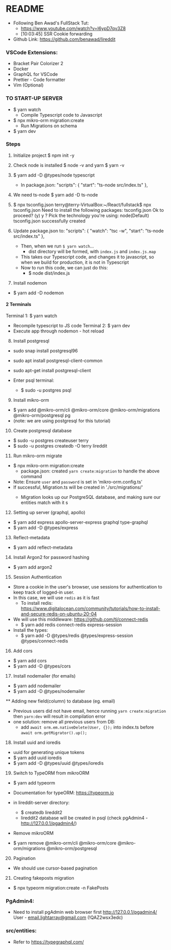 # README 
- Following Ben Awad's FullStack Tut:
  - https://www.youtube.com/watch?v=I6ypD7qv3Z8
  - [10:03:45] SSR Cookie forwarding
- Github Link: https://github.com/benawad/lireddit


### VSCode Extensions:
- Bracket Pair Colorizer 2
- Docker
- GraphQL for VSCode
- Prettier - Code formatter
- Vim (Optional)

### TO START-UP SERVER
- $ yarn watch
  - Compile Typescript code to Javascript
- $ npx mikro-orm migration:create
  - Run Migrations on schema
- $ yarn dev



### Steps
1. Initialize project
    $ npm init -y

2. Check node is installed
    $ node -v
    and yarn
    $ yarn -v

3. $ yarn add -D @types/node typescript
   - In package.json:
    "scripts": {
        "start": "ts-node src/index.ts"
        },

4. We need ts-node
    $ yarn add -D ts-node

5. $ npx tsconfig.json
        terry@terry-VirtualBox:~/React/fullstack$ npx tsconfig.json
        Need to install the following packages:
        tsconfig.json
        Ok to proceed? (y) y
        ? Pick the technology you're using: node(Default)
        tsconfig.json successfully created

6. Update package.json to:
    "scripts": {
    "watch": "tsc -w",
    "start": "ts-node src/index.ts"
  },

    - Then, when we run `$ yarn watch`...
      - dist directory will be formed, with `index.js` and `index.js.map`
    - This takes our Typescript code, and changes it to javascript, so when we build for production, it is not in Typescript
    - Now to run this code, we can just do this:
      - $ node dist/index.js

7. Install nodemon
  - $ yarn add -D nodemon

#### 2 Terminals 
Terminal 1: $ yarn watch
  - Recompile typescript to JS code
Terminal 2: $ yarn dev
  - Execute app through nodemon - hot reload

8. Install postgresql
  - sudo snap install postgresql96
  - sudo apt install postgresql-client-common
  - sudo apt-get install postgresql-client

- Enter psql terminal:
  - $ sudo -u postgres psql

9. Install mikro-orm
  - $ yarn add @mikro-orm/cli @mikro-orm/core @mikro-orm/migrations @mikro-orm/postgresql pg
  - (note: we are using postgresql for this tutorial)

10. Create postgresql database
  - $ sudo -u postgres createuser terry
  - $ sudo -u postgres createdb -O terry lireddit

11. Run mikro-orm migrate
  - $ npx mikro-orm migration:create
    - package.json: created `yarn create:migration` to handle the above command
  - Note: Ensure `user` and `password` is set in 'mikro-orm.config.ts'
  - If successful, Migration<someNumbers>.ts will be created in './src/migrations/'
    - Migration looks up our PostgreSQL database, and making sure our entities match with it
s
12. Setting up server (graphql, apollo)
  - $ yarn add express apollo-server-express graphql type-graphql
  - $ yarn add -D @types/express


13. Reflect-metadata
  - $ yarn add reflect-metadata

14. Install Argon2 for password hashing
  - $ yarn add argon2

15. Session Authentication
  - Store a cookie in the user's browser, use sessions for authentication to keep track of logged-in user.
  - In this case, we will use `redis` as it is fast
    - To install redis: https://www.digitalocean.com/community/tutorials/how-to-install-and-secure-redis-on-ubuntu-20-04
  - We will use this middleware: https://github.com/tj/connect-redis
    - $ yarn add redis connect-redis express-session
  - Install the types:
    - $ yarn add -D @types/redis @types/express-session @types/connect-redis
  
16. Add cors
  - $ yarn add cors
  - $ yarn add -D @types/cors

17. Install nodemailer (for emails)
  - $ yarn add nodemailer
  - $ yarn add -D @types/nodemailer

** Adding new field(column) to database (eg. email)
- Previous users did not have email, hence running `yarn create:migration` then `yarn:dev` will result in compilation error
- one solution: remove all previous users from DB:
  - add `await orm.em.nativeDelete(User, {});` into index.ts before
        `await orm.getMigrator().up();`


18. Install uuid and ioredis
  - uuid for generating unique tokens
  - $ yarn add uuid ioredis
  - $ yarn add -D @types/uuid @types/ioredis


19. Switch to TypeORM from mikroORM
  - $ yarn add typeorm
  - Documentation for typeORM: https://typeorm.io
  - in lireddit-server directory:
    - $ createdb lireddit2
    - lireddit2 database will be created in psql (check pgAdmin4 - http://127.0.0.1/pgadmin4/)

  - Remove mikroORM
  - $ yarn remove @mikro-orm/cli @mikro-orm/core @mikro-orm/migrations @mikro-orm/postgresql


20. Pagination
  - We should use cursor-based pagination

21. Creating fakeposts migration
  - $ npx typeorm migration:create -n FakePosts


### PgAdmin4:
- Need to install pgAdmin web browser first
http://127.0.0.1/pgadmin4/
User - email.lightarray@gmail.com (!QAZ2wsx3edc)

### src/entities:
- Refer to https://typegraphql.com/